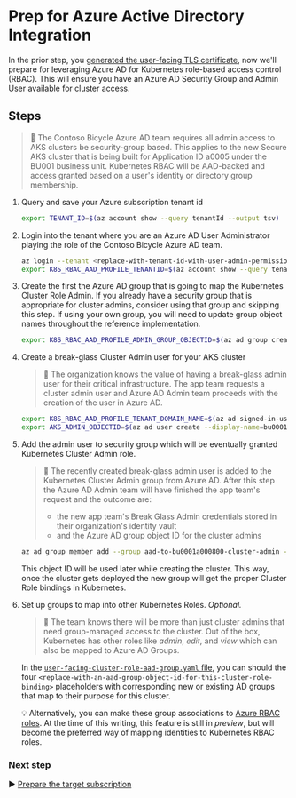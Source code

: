 # Prep for Azure Active Directory Integration

In the prior step, you [generated the user-facing TLS certificate](./02-ca-certificates.md), now we'll prepare for leveraging Azure AD for Kubernetes role-based access control (RBAC). This will ensure you have an Azure AD Security Group and Admin User available for cluster access.

## Steps

> :book: The Contoso Bicycle Azure AD team requires all admin access to AKS clusters be security-group based. This applies to the new Secure AKS cluster that is being built for Application ID a0005 under the BU001 business unit. Kubernetes RBAC will be AAD-backed and access granted based on a user's identity or directory group membership.

1. Query and save your Azure subscription tenant id

   ```bash
   export TENANT_ID=$(az account show --query tenantId --output tsv)
   ```

1. Login into the tenant where you are an Azure AD User Administrator playing the role of the Contoso Bicycle Azure AD team.

   ```bash
   az login --tenant <replace-with-tenant-id-with-user-admin-permissions> --allow-no-subscriptions
   export K8S_RBAC_AAD_PROFILE_TENANTID=$(az account show --query tenantId --output tsv)
   ```

1. Create the first the Azure AD group that is going to map the Kubernetes Cluster Role Admin. If you already have a security group that is appropriate for cluster admins, consider using that group and skipping this step. If using your own group, you will need to update group object names throughout the reference implementation.

   ```bash
   export K8S_RBAC_AAD_PROFILE_ADMIN_GROUP_OBJECTID=$(az ad group create --display-name aad-to-bu0001a000500-cluster-admin --mail-nickname aad-to-bu0001a000500-cluster-admin --query objectId -o tsv)
   ```

1. Create a break-glass Cluster Admin user for your AKS cluster

   > :book: The organization knows the value of having a break-glass admin user for their critical infrastructure. The app team requests a cluster admin user and Azure AD Admin team proceeds with the creation of the user in Azure AD.

   ```bash
   export K8S_RBAC_AAD_PROFILE_TENANT_DOMAIN_NAME=$(az ad signed-in-user show --query 'userPrincipalName' -o tsv | cut -d '@' -f 2 | sed 's/\"//')
   export AKS_ADMIN_OBJECTID=$(az ad user create --display-name=bu0001a0005-admin --user-principal-name bu0001a0005-admin@${K8S_RBAC_AAD_PROFILE_TENANT_DOMAIN_NAME} --force-change-password-next-login --password ChangeMebu0001a0005AdminChangeMe --query objectId -o tsv)
   ```

1. Add the admin user to security group which will be eventually granted Kubernetes Cluster Admin role.

   > :book: The recently created break-glass admin user is added to the Kubernetes Cluster Admin group from Azure AD. After this step the Azure AD Admin team will have finished the app team's request and the outcome are:
   >
   > * the new app team's Break Glass Admin credentials stored in their organization's identity vault
   > * and the Azure AD group object ID for the cluster admins
   >

   ```bash
   az ad group member add --group aad-to-bu0001a000800-cluster-admin --member-id $AKS_ADMIN_OBJECTID
   ```

   This object ID will be used later while creating the cluster. This way, once the cluster gets deployed the new group will get the proper Cluster Role bindings in Kubernetes.

1. Set up groups to map into other Kubernetes Roles. _Optional._

   > :book: The team knows there will be more than just cluster admins that need group-managed access to the cluster.  Out of the box, Kubernetes has other roles like _admin_, _edit_, and _view_ which can also be mapped to Azure AD Groups.

   In the [`user-facing-cluster-role-aad-group.yaml` file](./cluster-baseline-settings/user-facing-cluster-role-aad-group.yaml), you can should the four `<replace-with-an-aad-group-object-id-for-this-cluster-role-binding>` placeholders with corresponding new or existing AD groups that map to their purpose for this cluster.

   :bulb: Alternatively, you can make these group associations to [Azure RBAC roles](https://docs.microsoft.com/azure/aks/manage-azure-rbac). At the time of this writing, this feature is still in _preview_, but will become the preferred way of mapping identities to Kubernetes RBAC roles.

### Next step

:arrow_forward: [Prepare the target subscription](./04-subscription.md)

